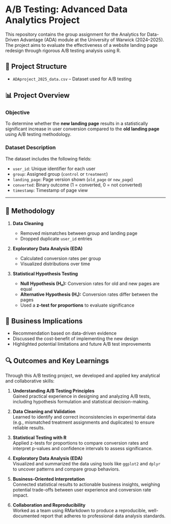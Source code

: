 # A/B Testing: Advanced Data Analytics Project

This repository contains the group assignment for the Analytics for Data-Driven Advantage (ADA) module at the University of Warwick (2024–2025). The project aims to evaluate the effectiveness of a website landing page redesign through rigorous A/B testing analysis using R.

## 📂 Project Structure

- `ADAproject_2025_data.csv` – Dataset used for A/B testing


## 📊 Project Overview

### Objective
To determine whether the **new landing page** results in a statistically significant increase in user conversion compared to the **old landing page** using A/B testing methodology.

### Dataset Description
The dataset includes the following fields:
- `user_id`: Unique identifier for each user
- `group`: Assigned group (`control` or `treatment`)
- `landing_page`: Page version shown (`old_page` or `new_page`)
- `converted`: Binary outcome (1 = converted, 0 = not converted)
- `timestamp`: Timestamp of page view

---

## 🔬 Methodology

1. **Data Cleaning**  
   - Removed mismatches between group and landing page  
   - Dropped duplicate `user_id` entries  

2. **Exploratory Data Analysis (EDA)**  
   - Calculated conversion rates per group  
   - Visualized distributions over time

3. **Statistical Hypothesis Testing**  
   - **Null Hypothesis (H₀):** Conversion rates for old and new pages are equal  
   - **Alternative Hypothesis (H₁):** Conversion rates differ between the pages  
   - Used a **z-test for proportions** to evaluate significance  



## 🧠 Business Implications

- Recommendation based on data-driven evidence
- Discussed the cost-benefit of implementing the new design
- Highlighted potential limitations and future A/B test improvements


## 🔍 Outcomes and Key Learnings

Through this A/B testing project, we developed and applied key analytical and collaborative skills:

1. **Understanding A/B Testing Principles**  
   Gained practical experience in designing and analyzing A/B tests, including hypothesis formulation and statistical decision-making.

2. **Data Cleaning and Validation**  
   Learned to identify and correct inconsistencies in experimental data (e.g., mismatched treatment assignments and duplicates) to ensure reliable results.

3. **Statistical Testing with R**  
   Applied z-tests for proportions to compare conversion rates and interpret p-values and confidence intervals to assess significance.

4. **Exploratory Data Analysis (EDA)**  
   Visualized and summarized the data using tools like `ggplot2` and `dplyr` to uncover patterns and compare group behaviors.

5. **Business-Oriented Interpretation**  
   Connected statistical results to actionable business insights, weighing potential trade-offs between user experience and conversion rate impact.

6. **Collaboration and Reproducibility**  
   Worked as a team using RMarkdown to produce a reproducible, well-documented report that adheres to professional data analysis standards.




